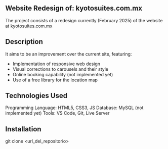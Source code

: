 ## Website Redesign of: kyotosuites.com.mx
The project consists of a redesign currently (February 2025) of the website at kyotosuites.com.mx

## Description
It aims to be an improvement over the current site, featuring:

- Implementation of responsive web design
- Visual corrections to carousels and their style
- Online booking capability (not implemented yet)
- Use of a free library for the location map

## Technologies Used
Programming Language: HTML5, CSS3, JS
Database: MySQL (not implemented yet)
Tools: VS Code, Git, Live Server

## Installation
git clone <url_del_repositorio>
